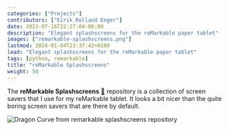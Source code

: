 ```yaml
---
categories: ["Projects"]
contributors: ["Eirik Rolland Enger"]
date: 2022-07-16T22:27:04-06:00
description: "Elegant splashscreens for the reMarkable paper tablet"
images: ["remarkable-splashscreens.png"]
lastmod: 2024-01-04T23:37:42+0100
lead: "Elegant splashscreens for the reMarkable paper tablet"
tags: [python, remarkable]
title: "reMarkable Splashscreens"
weight: 50
---
```


The **reMarkable Splashscreens**
[:link:](https://remarkable-splashscreens.eirik.re/) repository is a collection of
screen savers that I use for my reMarkable tablet. It looks a bit nicer than the quite
boring screen savers that are there by default.

![Dragon Curve from remarkable splashscreens
repository](https://raw.githubusercontent.com/engeir/remarkable-splashscreens/master/splashscreens/dragon_curve/sleeping.png
"Dragon Curve from remarkable splashscreens repository")
